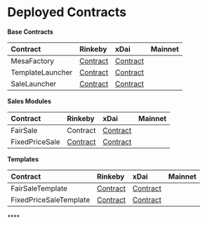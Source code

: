 # Deployed Contracts

**Base Contracts**

| Contract | Rinkeby | xDai | Mainnet |
| :--- | :--- | :--- | :--- |
| MesaFactory | [Contract](https://rinkeby.etherscan.io/address/0xd0ab3620E1A592FD26E115EAcd59E6FE62C6c421) | [Contract](https://blockscout.com/poa/xdai/address/0xefb5490683bE4AE8de4bFB05a84Ef0F79d9DC2db/contracts) |  |
| TemplateLauncher | [Contract](https://rinkeby.etherscan.io/address/0x2Fb3C82b749f806A954E2b41A1e692196be466a8) | [Contract](https://blockscout.com/poa/xdai/address/0x1C55a988E025492dDcf872CA68a8562dfEBAe5C9/contracts) |  |
| SaleLauncher | [Contract](https://rinkeby.etherscan.io/address/0xF9008327125bB1315a4577F034E4FF5C81248d90) | [Contract](https://blockscout.com/poa/xdai/address/0x646219EaE83eD7dff641332B36402350FA9a0CdA/contracts) |  |

**Sales Modules**

| Contract | Rinkeby | xDai | Mainnet |
| :--- | :--- | :--- | :--- |
| FairSale | Contract | [Contract](https://blockscout.com/poa/xdai/address/0x2eAC3308124bf82d704092f6c4cD3f12a8c1dfCF/contracts) |  |
| FixedPriceSale | [Contract](https://rinkeby.etherscan.io/address/0xBDa22078C6597dB22bFc24CD642D4Aa35BcE217E) | [Contract](https://blockscout.com/xdai/mainnet/address/0x2da878889571b63678A2F4A195f39a2aC0dF11A7/transactions) |  |

**Templates**

| Contract | Rinkeby | xDai | Mainnet |
| :--- | :--- | :--- | :--- |
| FairSaleTemplate | [Contract](https://rinkeby.etherscan.io/address/0x1B7E008CD0d32FF64A1d11EFC6FDA349aef08FEC) | [Contract](https://blockscout.com/xdai/mainnet/address/0x3a98C3CB71957c78E16B3b8a9A9899749190B12f/) |  |
| FixedPriceSaleTemplate | [Contract](https://rinkeby.etherscan.io/address/0xd0c74B9cA1CBeD86cB5a80cd54D72c4D96E13Bd0) | [Contract](https://blockscout.com/xdai/mainnet/address/0x1B5f4Cd95B8652EC087d2d74ffD1bA31353e45E8) |  |

\*\*\*\*

